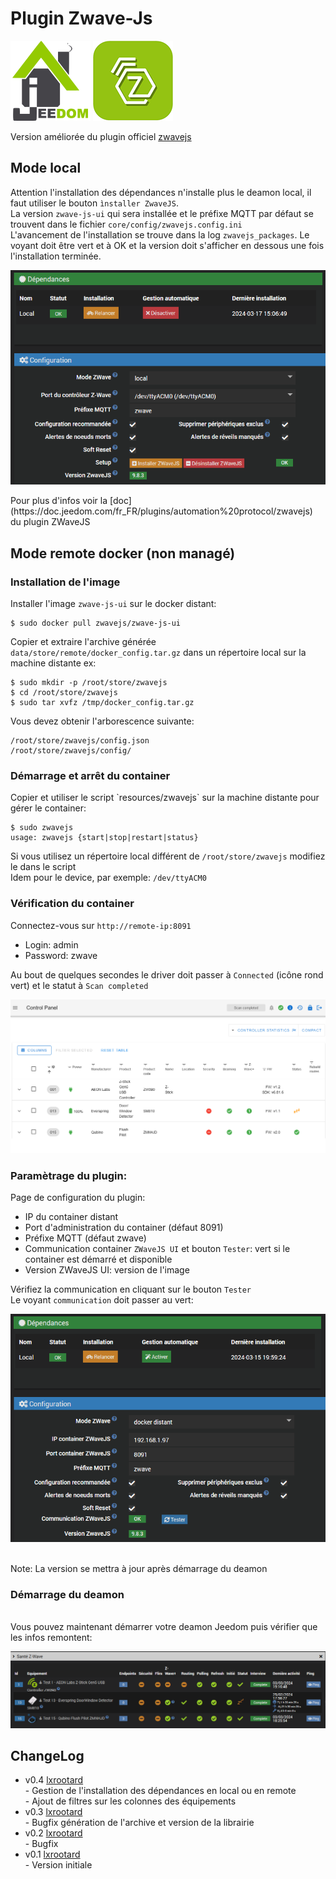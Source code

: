 # Plugin Zwave-Js

![Logo Jeedom](docs/images/jeedom.png)
![Logo Plugin](docs/images/zwavejs.png)

Version améliorée du plugin officiel [zwavejs](https://github.com/jeedom/plugin-zwavejs)


## Mode local
Attention l'installation des dépendances n'installe plus le deamon local, il faut utiliser le bouton `ìnstaller ZwaveJS`. 
<br>La version `zwave-js-ui` qui sera installée et le préfixe MQTT par défaut se trouvent dans le fichier `core/config/zwavejs.config.ini`
<br>L'avancement de l'installation se trouve dans la log `zwavejs_packages`. Le voyant doit être vert et à OK et la version doit s'afficher en dessous une fois l'installation terminée.

![Page configuration local](docs/images/zwavejs1.png)

<p>
Pour plus d'infos voir la [doc](https://doc.jeedom.com/fr_FR/plugins/automation%20protocol/zwavejs) du plugin ZWaveJS

## Mode remote docker (non managé)

### Installation de l'image
Installer l'image `zwave-js-ui` sur le docker distant:

	$ sudo docker pull zwavejs/zwave-js-ui

Copier et extraire l'archive générée `data/store/remote/docker_config.tar.gz` dans un répertoire local sur la machine distante ex:

	$ sudo mkdir -p /root/store/zwavejs
	$ cd /root/store/zwavejs
	$ sudo tar xvfz /tmp/docker_config.tar.gz
<p>
Vous devez obtenir l'arborescence suivante:

	/root/store/zwavejs/config.json
	/root/store/zwavejs/config/

### Démarrage et arrêt du container
<p>Copier et utiliser le script `resources/zwavejs` sur la machine distante pour gérer le container:

	$ sudo zwavejs 
	usage: zwavejs {start|stop|restart|status}

Si vous utilisez un répertoire local différent de `/root/store/zwavejs` modifiez le dans le script
<br>Idem pour le device, par exemple: `/dev/ttyACM0`

### Vérification du container

Connectez-vous sur `http://remote-ip:8091`

* Login: admin
* Password: zwave

Au bout de quelques secondes le driver doit passer à `Connected` (icône rond vert) et le statut à `Scan completed` 

![Admin zwave-js-ui](docs/images/zwavejs2.png)

### Paramètrage du plugin:
Page de configuration du plugin:

* IP du container distant
* Port d'administration du container (défaut 8091)
* Préfixe MQTT (défaut zwave)
* Communication container `ZWaveJS UI` et bouton `Tester`: vert si le container est démarré et disponible
* Version ZWaveJS UI: version de l'image

Vérifiez la communication en cliquant sur le bouton `Tester` 
<br>Le voyant `communication` doit passer au vert:

![Page configuration remote](docs/images/zwavejs3.png)

<br>Note: La version se mettra à jour après démarrage du deamon

### Démarrage du deamon
<br>Vous pouvez maintenant démarrer votre deamon Jeedom puis vérifier que les infos remontent:

![Ecran principal](docs/images/zwavejs4.png)

## ChangeLog
* v0.4 [lxrootard](https://github.com/lxrootard)
<br> - Gestion de l'installation des dépendances en local ou en remote
<br> - Ajout de filtres sur les colonnes des équipements
* v0.3 [lxrootard](https://github.com/lxrootard)
<br> - Bugfix génération de l'archive et version de la librairie
* v0.2 [lxrootard](https://github.com/lxrootard)
<br> - Bugfix
* v0.1 [lxrootard](https://github.com/lxrootard)
<br> - Version initiale

